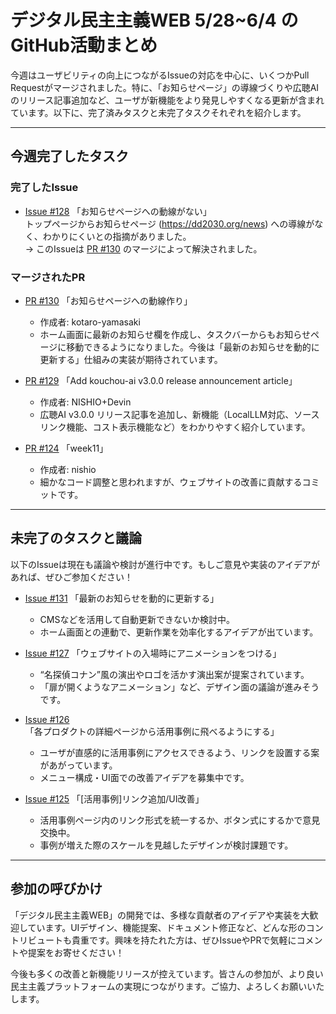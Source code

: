 # デジタル民主主義WEB 5/28~6/4 のGitHub活動まとめ

今週はユーザビリティの向上につながるIssueの対応を中心に、いくつかPull Requestがマージされました。特に、「お知らせページ」の導線づくりや広聴AIのリリース記事追加など、ユーザが新機能をより発見しやすくなる更新が含まれています。以下に、完了済みタスクと未完了タスクそれぞれを紹介します。

---

## 今週完了したタスク

### 完了したIssue

- [Issue #128](https://github.com/digitaldemocracy2030/website/issues/128) 「お知らせページへの動線がない」  
  トップページからお知らせページ (https://dd2030.org/news) への導線がなく、わかりにくいとの指摘がありました。  
  → このIssueは [PR #130](https://github.com/digitaldemocracy2030/website/pull/130) のマージによって解決されました。

### マージされたPR

- [PR #130](https://github.com/digitaldemocracy2030/website/pull/130) 「お知らせページへの動線作り」  
  - 作成者: kotaro-yamasaki  
  - ホーム画面に最新のお知らせ欄を作成し、タスクバーからもお知らせページに移動できるようになりました。今後は「最新のお知らせを動的に更新する」仕組みの実装が期待されています。  

- [PR #129](https://github.com/digitaldemocracy2030/website/pull/129) 「Add kouchou-ai v3.0.0 release announcement article」  
  - 作成者: NISHIO+Devin  
  - 広聴AI v3.0.0 リリース記事を追加し、新機能（LocalLLM対応、ソースリンク機能、コスト表示機能など）をわかりやすく紹介しています。  

- [PR #124](https://github.com/digitaldemocracy2030/website/pull/124) 「week11」  
  - 作成者: nishio  
  - 細かなコード調整と思われますが、ウェブサイトの改善に貢献するコミットです。  

---

## 未完了のタスクと議論

以下のIssueは現在も議論や検討が進行中です。もしご意見や実装のアイデアがあれば、ぜひご参加ください！

- [Issue #131](https://github.com/digitaldemocracy2030/website/issues/131) 「最新のお知らせを動的に更新する」  
  - CMSなどを活用して自動更新できないか検討中。  
  - ホーム画面との連動で、更新作業を効率化するアイデアが出ています。  

- [Issue #127](https://github.com/digitaldemocracy2030/website/issues/127) 「ウェブサイトの入場時にアニメーションをつける」  
  - “名探偵コナン”風の演出やロゴを活かす演出案が提案されています。  
  - 「扉が開くようなアニメーション」など、デザイン面の議論が進みそうです。  

- [Issue #126](https://github.com/digitaldemocracy2030/website/issues/126) 「各プロダクトの詳細ページから活用事例に飛べるようにする」  
  - ユーザが直感的に活用事例にアクセスできるよう、リンクを設置する案があがっています。  
  - メニュー構成・UI面での改善アイデアを募集中です。  

- [Issue #125](https://github.com/digitaldemocracy2030/website/issues/125) 「[活用事例]リンク追加/UI改善」  
  - 活用事例ページ内のリンク形式を統一するか、ボタン式にするかで意見交換中。  
  - 事例が増えた際のスケールを見越したデザインが検討課題です。  

---

## 参加の呼びかけ

「デジタル民主主義WEB」の開発では、多様な貢献者のアイデアや実装を大歓迎しています。UIデザイン、機能提案、ドキュメント修正など、どんな形のコントリビュートも貴重です。興味を持たれた方は、ぜひIssueやPRで気軽にコメントや提案をお寄せください！  

今後も多くの改善と新機能リリースが控えています。皆さんの参加が、より良い民主主義プラットフォームの実現につながります。ご協力、よろしくお願いいたします。